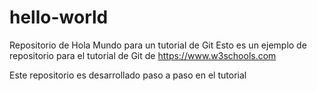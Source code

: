# hello-world

Repositorio de Hola Mundo para un tutorial de Git
Esto es un ejemplo de repositorio para el tutorial de Git de https://www.w3schools.com

Este repositorio es desarrollado paso a paso en el tutorial
